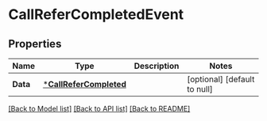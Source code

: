 # CallReferCompletedEvent

## Properties
Name | Type | Description | Notes
------------ | ------------- | ------------- | -------------
**Data** | [***CallReferCompleted**](CallReferCompleted.md) |  | [optional] [default to null]

[[Back to Model list]](../README.md#documentation-for-models) [[Back to API list]](../README.md#documentation-for-api-endpoints) [[Back to README]](../README.md)

